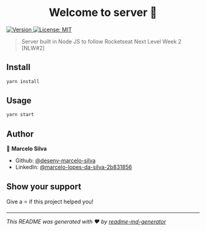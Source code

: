 <h1 align="center">Welcome to server 👋</h1>
<p>
  <a href="https://www.npmjs.com/package/server" target="_blank">
    <img alt="Version" src="https://img.shields.io/npm/v/server.svg">
  </a>
  <a href="#" target="_blank">
    <img alt="License: MIT" src="https://img.shields.io/badge/License-MIT-yellow.svg" />
  </a>
</p>

> Server built in Node JS to follow Rocketseat Next Level Week 2 [NLW#2]

## Install

```sh
yarn install
```

## Usage

```sh
yarn start
```

## Author

👤 **Marcelo Silva**

* Github: [@desenv-marcelo-silva](https://github.com/desenv-marcelo-silva)
* LinkedIn: [@marcelo-lopes-da-silva-2b831856](https://linkedin.com/in/marcelo-lopes-da-silva-2b831856)

## Show your support

Give a ⭐️ if this project helped you!

***
_This README was generated with ❤️ by [readme-md-generator](https://github.com/kefranabg/readme-md-generator)_